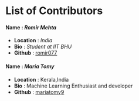 # List of Contributors

#### Name : ***Romir Mehta***
- **Location** : _India_
- **Bio** : _Student at IIT BHU_
- **Github** : [romir077](<https://github.com/romir077>)

#### Name : ***Maria Tomy***
- **Location** : Kerala,India
- **Bio** : Machine Learning Enthusiast and developer
- **Github** : [mariatomy9](https://github.com/mariatomy9)
